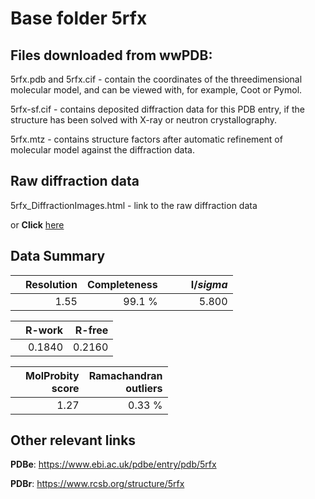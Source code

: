 # Base folder 5rfx

## Files downloaded from wwPDB:

5rfx.pdb and 5rfx.cif - contain the coordinates of the threedimensional molecular model, and can be viewed with, for example, Coot or Pymol.

5rfx-sf.cif - contains deposited diffraction data for this PDB entry, if the structure has been solved with X-ray or neutron crystallography.

5rfx.mtz - contains structure factors after automatic refinement of molecular model against the diffraction data.

## Raw diffraction data

5rfx_DiffractionImages.html - link to the raw diffraction data 

or **Click** [here](https://zenodo.org/record/3731539) 

## Data Summary
|   | Resolution | Completeness| I/$sigma$ |
|---|-------------:|----------------:|--------------:|
|   |1.55|99.1  %|<img width=50/>5.800|

|   | **R-work**| **R-free**   
|---|-------------:|----------------:|           
||0.1840|0.2160|

|   |**MolProbity<br>score**| **Ramachandran<br>outliers** 
|---|-------------:|----------------:|
||1.27|0.33 %|

## Other relevant links 
**PDBe**:  https://www.ebi.ac.uk/pdbe/entry/pdb/5rfx
 
**PDBr**: https://www.rcsb.org/structure/5rfx 

